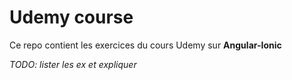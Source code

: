 # Udemy course

Ce repo contient les exercices du cours Udemy sur **Angular-Ionic**

*TODO: lister les ex et expliquer*